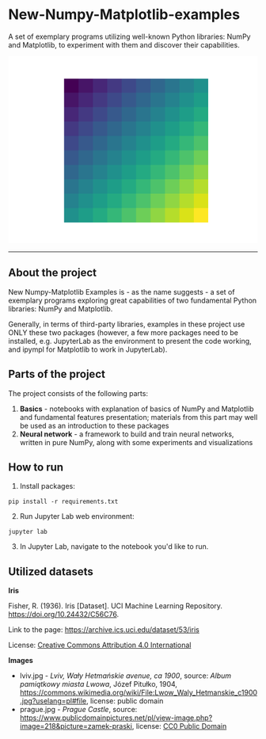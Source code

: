 # New-Numpy-Matplotlib-examples
A set of exemplary programs utilizing well-known Python libraries: NumPy and Matplotlib, to experiment with them and discover their capabilities.

<p align="center">
  <img src="img/grid.png" />
</p>

---

## About the project

New Numpy-Matplotlib Examples is - as the name suggests - a set
of exemplary programs exploring great capabilities of two fundamental
Python libraries: NumPy and Matplotlib.

Generally, in terms of third-party libraries, examples in these project
use ONLY these two packages (however, a few more packages need to be installed,
e.g. JupyterLab as the environment to present the code working, and ipympl
for Matplotlib to work in JupyterLab).

## Parts of the project

The project consists of the following parts:

1. **Basics** - notebooks with explanation of basics of NumPy and Matplotlib and
fundamental features presentation; materials from this part may well be used as
an introduction to these packages
2. **Neural network** - a framework to build and train neural networks, written in
pure NumPy, along with some experiments and visualizations

## How to run

1. Install packages:

```commandline
pip install -r requirements.txt
```

2. Run Jupyter Lab web environment:

```commandline
jupyter lab
```

3. In Jupyter Lab, navigate to the notebook you'd like to run.

## Utilized datasets

**Iris**

Fisher, R. (1936). Iris [Dataset]. UCI Machine Learning Repository. https://doi.org/10.24432/C56C76.

Link to the page: https://archive.ics.uci.edu/dataset/53/iris

License: [Creative Commons Attribution 4.0 International](https://creativecommons.org/licenses/by/4.0/legalcode)

**Images**

 - lviv.jpg - _Lviv, Wały Hetmańskie avenue, ca 1900_,
source: _Album pamiątkowy miasta Lwowa_, Józef Pitułko, 1904,
https://commons.wikimedia.org/wiki/File:Lwow_Waly_Hetmanskie_c1900.jpg?uselang=pl#file,
license: public domain
 - prague.jpg - _Prague Castle_, source: https://www.publicdomainpictures.net/pl/view-image.php?image=218&picture=zamek-praski,
license: [CC0 Public Domain](http://creativecommons.org/publicdomain/zero/1.0/)
